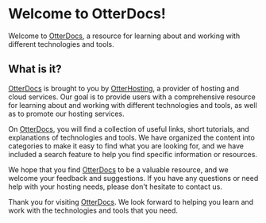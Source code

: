 # Welcome to OtterDocs!

Welcome to [OtterDocs](https://github.com/DeeKahy/OtterDocs/), a resource for learning about and working with different
technologies and tools.

## What is it?
[OtterDocs](https://github.com/DeeKahy/OtterDocs/) is brought to you by [OtterHosting](https://otterhosting.net/), a provider
of hosting and cloud services. Our goal is to provide users with
a comprehensive resource for learning about and working with different technologies and tools, as well as to promote our
hosting services.

On [OtterDocs](https://github.com/DeeKahy/OtterDocs/), you will find a collection of useful links, short tutorials, and
explanations of technologies and tools.
We have organized the content into categories to make it easy to find what you are looking for, and we have included a
search feature to help you find specific information or resources.

We hope that you find [OtterDocs](https://github.com/DeeKahy/OtterDocs/) to be a valuable resource, and we welcome your
feedback and suggestions. If you have any
questions or need help with your hosting needs, please don't hesitate to contact us.

Thank you for visiting [OtterDocs](https://github.com/DeeKahy/OtterDocs/). We look forward to helping you learn and work with
the technologies and tools that you need.